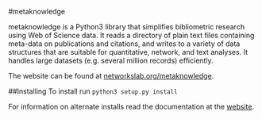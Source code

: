 #metaknowledge

metaknowledge is a Python3 library that simplifies bibliometric research using Web of Science data. It reads a directory of plain text files containing meta-data on publications and citations, and writes to a variety of data structures that are suitable for quantitative, network, and text analyses. It handles large datasets (e.g. several million records) efficiently.

The website can be found at [networkslab.org/metaknowledge](http://networkslab.org/metaknowledge/).

##Installing
To install run `python3 setup.py install`

For information on alternate installs read the documentation at the [website](http://networkslab.org/metaknowledge/installation/).
